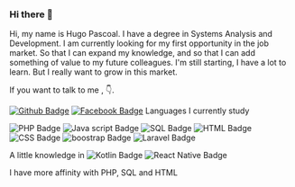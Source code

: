 ### Hi there 👋
Hi, my name is Hugo Pascoal. I have a degree in Systems Analysis and Development. I am currently looking for my first opportunity in the job market. So that I can expand my knowledge, and so that I can add something of value to my future colleagues. I'm still starting, I have a lot to learn. But I really want to grow in this market.

If you want to talk to me , 👇.

[![Github Badge](https://img.shields.io/badge/GitHub-100000?style=for-the-badge&logo=github&logoColor=white&link=https://github.com/hugopascoal2570)](https://github.com/hugopascoal2570)
[![Facebook Badge](https://img.shields.io/badge/Facebook-1877F2?style=for-the-badge&logo=facebook&logoColor=white&link=https://www.facebook.com/HugoPascoalBrito/)](https://www.facebook.com/HugoPascoalBrito/)
Languages I currently study 

![PHP Badge](https://img.shields.io/badge/PHP-777BB4?style=for-the-badge&logo=php&logoColor=white)
![Java script Badge](https://img.shields.io/badge/JavaScript-F7DF1E?style=for-the-badge&logo=javascript&logoColor=black)
![SQL Badge](https://img.shields.io/badge/MySQL-00000F?style=for-the-badge&logo=mysql&logoColor=white)
![HTML Badge](https://img.shields.io/badge/HTML-239120?style=for-the-badge&logo=html5&logoColor=white)
![CSS Badge](https://img.shields.io/badge/CSS-239120?&style=for-the-badge&logo=css3&logoColor=white)
![boostrap Badge](https://img.shields.io/badge/Bootstrap-563D7C?style=for-the-badge&logo=bootstrap&logoColor=white)
![Laravel Badge](https://img.shields.io/badge/Laravel-FF2D20?style=for-the-badge&logo=laravel&logoColor=white)


A little knowledge in
![Kotlin Badge](https://img.shields.io/badge/Kotlin-0095D5?&style=for-the-badge&logo=kotlin&logoColor=white)
![React Native Badge](https://img.shields.io/badge/React_Native-20232A?style=for-the-badge&logo=react&logoColor=61DAFB)

I have more affinity with PHP, SQL and HTML
